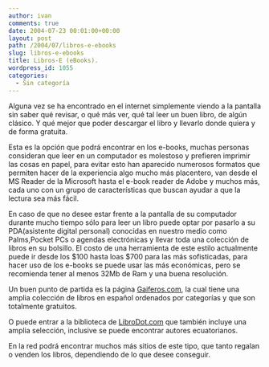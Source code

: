 ```yaml
---
author: ivan
comments: true
date: 2004-07-23 00:01:00+00:00
layout: post
path: /2004/07/libros-e-ebooks
slug: libros-e-ebooks
title: Libros-E (eBooks).
wordpress_id: 1055
categories:
  - Sin categoría
---
```


Alguna vez se ha encontrado en el internet simplemente viendo a la pantalla sin saber qué revisar, o qué más ver, qué tal leer un buen libro, de algún clásico. Y qué mejor que poder descargar el libro y llevarlo donde quiera y de forma gratuita.

Esta es la opción que podrá encontrar en los e-books, muchas personas consideran que leer en un computador es molestoso y prefieren imprimir las cosas en papel, para evitar esto han aparecido numerosos formatos que permiten hacer de la experiencia algo mucho más placentero, van desde el MS Reader de la Microsoft hasta el e-book reader de Adobe y muchos más, cada uno con un grupo de características que buscan ayudar a que la lectura sea más fácil.

En caso de que no desee estar frente a la pantalla de su computador durante mucho tiempo sólo para leer un libro puede optar por pasarlo a su PDA(asistente digital personal) conocidas en nuestro medio como Palms,Pocket PCs o agendas electrónicas y llevar toda una colección de libros en su bolsillo. El costo de una herramienta de este estilo actualmente puede ir desde los $100 hasta loas $700 para las más sofisticadas, para hacer uso de los e-books se puede usar las más económicas, pero se recomienda tener al menos 32Mb de Ram y una buena resolución.

Un buen punto de partida es la página [Gaiferos.com](http://www.gaiferos.com/), la cual tiene una amplia colección de libros en español ordenados por categorías y que son totalmente gratuitos.

O puede entrar a la biblioteca de [LibroDot.com](http://www.librodot.com/) que también incluye una amplia selección, inclusive se puede encontrar autores ecuatorianos.

En la red podrá encontrar muchos más sitios de este tipo, que tanto regalan o venden los libros, dependiendo de lo que desee conseguir.

